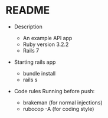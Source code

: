 # README

- Description

  - An example API app
  - Ruby version 3.2.2
  - Rails 7

- Starting rails app

  - bundle install
  - rails s

- Code rules
  Running before push:
  - brakeman (for normal injections)
  - rubocop -A (for coding style)
